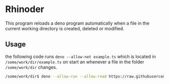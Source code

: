 # Rhinoder

This program reloads a deno program automatically when a file in the current working directory is created, deleted or modified.

## Usage

the following code runs `deno --allow-net example.ts` which is located in `/some/work/dir/example.ts` on start an whenever a file in the folder `/some/work/dir` changes.


```bash
/some/work/dir$ deno --allow-run --allow-read https://raw.githubusercontent.com/Caesar2011/rhinoder/master/mod.ts --allow-net example.ts
```